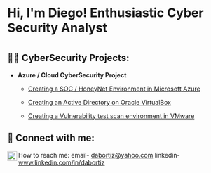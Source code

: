 <h1>Hi, I'm Diego! Enthusiastic Cyber Security Analyst <h1>

<h2>👨‍💻 CyberSecurity Projects:</h2>

- <b> Azure / Cloud CyberSecurity Project </b>
  - [Creating a SOC / HoneyNet Environment in Microsoft Azure](https://github.com/Dabortiz/CyberSecurity)
 
  - [Creating an Active Directory on Oracle VirtualBox](https://github.com/Dabortiz/Active-Directory.git)
 
  - [Creating a Vulnerability test scan environment in VMware](https://github.com/Dabortiz/Vulnerability-Management)



<h2> 🤳 Connect with me:</h2>



[<img align="left" alt="JoshMadakor | LinkedIn" width="22px" src="https://cdn.jsdelivr.net/npm/simple-icons@v3/icons/linkedin.svg" />][linkedin]



[linkedin]: https://www.linkedin.com/in/diego-ortiz-530002300/


<h25> How to reach me:   email- dabortiz@yahoo.com
                   linkedin- www.linkedin.com/in/dabortiz
                    
 
                        
<!--
**joshmadakor1/joshmadakor1** is a ✨ _special_ ✨ repository because its `README.md` (this file) appears on your GitHub profile.

Here are some ideas to get you started:

- 🔭 I’m currently working on ...
- 🌱 I’m currently learning ...
- 👯 I’m looking to collaborate on ...
- 🤔 I’m looking for help with ...
- 💬 Ask me about ...
- 📫 How to reach me: ...
- 😄 Pronouns: ...
- ⚡ Fun fact: ...
-->
